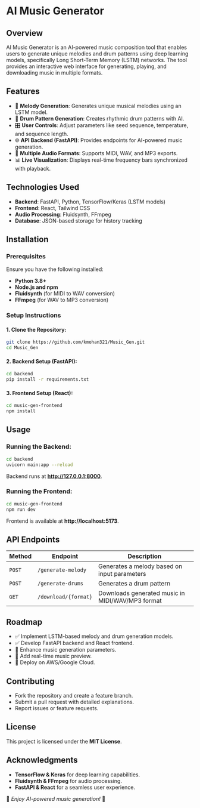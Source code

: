 # AI Music Generator

## Overview
AI Music Generator is an AI-powered music composition tool that enables users to generate unique melodies and drum patterns using deep learning models, specifically Long Short-Term Memory (LSTM) networks. The tool provides an interactive web interface for generating, playing, and downloading music in multiple formats.

## Features
- 🎵 **Melody Generation**: Generates unique musical melodies using an LSTM model.
- 🥁 **Drum Pattern Generation**: Creates rhythmic drum patterns with AI.
- 🎛️ **User Controls**: Adjust parameters like seed sequence, temperature, and sequence length.
- 🌐 **API Backend (FastAPI)**: Provides endpoints for AI-powered music generation.
- 🎹 **Multiple Audio Formats**: Supports MIDI, WAV, and MP3 exports.
- 📊 **Live Visualization**: Displays real-time frequency bars synchronized with playback.

## Technologies Used
- **Backend**: FastAPI, Python, TensorFlow/Keras (LSTM models)
- **Frontend**: React, Tailwind CSS
- **Audio Processing**: Fluidsynth, FFmpeg
- **Database**: JSON-based storage for history tracking

## Installation
### Prerequisites
Ensure you have the following installed:
- **Python 3.8+**
- **Node.js and npm**
- **Fluidsynth** (for MIDI to WAV conversion)
- **FFmpeg** (for WAV to MP3 conversion)

### Setup Instructions
#### 1. Clone the Repository:
```sh
git clone https://github.com/kmohan321/Music_Gen.git
cd Music_Gen
```

#### 2. Backend Setup (FastAPI):
```sh
cd backend
pip install -r requirements.txt
```

#### 3. Frontend Setup (React):
```sh
cd music-gen-frontend
npm install
```

## Usage
### Running the Backend:
```sh
cd backend
uvicorn main:app --reload
```
Backend runs at **http://127.0.0.1:8000**.

### Running the Frontend:
```sh
cd music-gen-frontend
npm run dev
```
Frontend is available at **http://localhost:5173**.

## API Endpoints
| Method | Endpoint | Description |
|--------|-------------|-------------|
| `POST` | `/generate-melody` | Generates a melody based on input parameters |
| `POST` | `/generate-drums` | Generates a drum pattern |
| `GET` | `/download/{format}` | Downloads generated music in MIDI/WAV/MP3 format |

## Roadmap
- ✅ Implement LSTM-based melody and drum generation models.
- ✅ Develop FastAPI backend and React frontend.
- 🔄 Enhance music generation parameters.
- 🔄 Add real-time music preview.
- 🔄 Deploy on AWS/Google Cloud.

## Contributing
- Fork the repository and create a feature branch.
- Submit a pull request with detailed explanations.
- Report issues or feature requests.

## License
This project is licensed under the **MIT License**.

## Acknowledgments
- **TensorFlow & Keras** for deep learning capabilities.
- **Fluidsynth & FFmpeg** for audio processing.
- **FastAPI & React** for a seamless user experience.

🎵 *Enjoy AI-powered music generation!* 🎵

